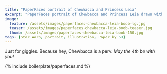 ```yaml
---
title: "PaperFaces portrait of Chewbacca and Princess Leia"
excerpt: "PaperFaces portrait of Chewbacca and Princess Leia drawn with Paper by 53 on an iPad."
image: 
  feature: /assets/images/paperfaces-chewbacca-leia-boob-lg.jpg
  teaser: /assets/images/paperfaces-chewbacca-leia-boob-teaser.jpg
  thumb: /assets/images/paperfaces-chewbacca-leia-boob-150.jpg
tags: [Star Wars, portrait, illustration, Paper by 53]
---
```


Just for giggles. Because hey, Chewbacca is a perv. *May the 4th be with you!*

{% include boilerplate/paperfaces.md %}